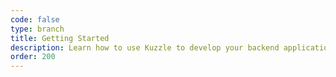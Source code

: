 ```yaml
---
code: false
type: branch
title: Getting Started
description: Learn how to use Kuzzle to develop your backend application
order: 200
---
```



